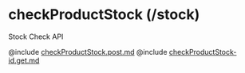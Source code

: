 <!--
    ATTENTION: This file was generated via gradle!
               Do NOT manually edit this file! Any such changes will be overwritten!
-->

# checkProductStock (/stock)

Stock Check API

@include [checkProductStock.post.md](checkProductStock.post.md)
@include [checkProductStock-id.get.md](checkProductStock-id.get.md)
